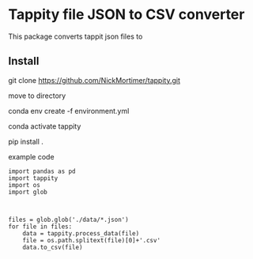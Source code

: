 # Tappity file JSON to CSV converter

This package converts tappit json files to 

## Install

git clone https://github.com/NickMortimer/tappity.git

move to directory

conda env create -f environment.yml

conda activate tappity

pip install .

example code 
```
import pandas as pd
import tappity
import os
import glob



files = glob.glob('./data/*.json')
for file in files:
    data = tappity.process_data(file)
    file = os.path.splitext(file)[0]+'.csv'
    data.to_csv(file)
```

